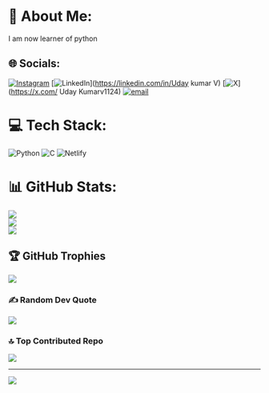 # 💫 About Me:
I am now learner of python 


## 🌐 Socials:
[![Instagram](https://img.shields.io/badge/Instagram-%23E4405F.svg?logo=Instagram&logoColor=white)](https://instagram.com/uday_kumar_v) [![LinkedIn](https://img.shields.io/badge/LinkedIn-%230077B5.svg?logo=linkedin&logoColor=white)](https://linkedin.com/in/Uday kumar V) [![X](https://img.shields.io/badge/X-black.svg?logo=X&logoColor=white)](https://x.com/ Uday Kumarv1124) [![email](https://img.shields.io/badge/Email-D14836?logo=gmail&logoColor=white)](mailto:udaykumarv.222@gamil.com) 

# 💻 Tech Stack:
![Python](https://img.shields.io/badge/python-3670A0?style=for-the-badge&logo=python&logoColor=ffdd54) ![C](https://img.shields.io/badge/c-%2300599C.svg?style=for-the-badge&logo=c&logoColor=white) ![Netlify](https://img.shields.io/badge/netlify-%23000000.svg?style=for-the-badge&logo=netlify&logoColor=#00C7B7)
# 📊 GitHub Stats:
![](https://github-readme-stats.vercel.app/api?username=udaykumarv01&theme=ocean_dark&hide_border=false&include_all_commits=true&count_private=false)<br/>
![](https://nirzak-streak-stats.vercel.app/?user=udaykumarv01&theme=ocean_dark&hide_border=false)<br/>
![](https://github-readme-stats.vercel.app/api/top-langs/?username=udaykumarv01&theme=ocean_dark&hide_border=false&include_all_commits=true&count_private=false&layout=compact)

## 🏆 GitHub Trophies
![](https://github-profile-trophy.vercel.app/?username=udaykumarv01&theme=holi&no-frame=true&no-bg=false&margin-w=4)

### ✍️ Random Dev Quote
![](https://quotes-github-readme.vercel.app/api?type=horizontal&theme=radical)

### 🔝 Top Contributed Repo
![](https://github-contributor-stats.vercel.app/api?username=udaykumarv01&limit=5&theme=dark&combine_all_yearly_contributions=true)

---
[![](https://visitcount.itsvg.in/api?id=udaykumarv01&icon=6&color=10)](https://visitcount.itsvg.in)

<!-- Proudly created with GPRM ( https://gprm.itsvg.in ) -->
